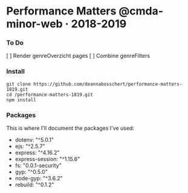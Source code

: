 # Performance Matters @cmda-minor-web · 2018-2019

### To Do
[ ] Render genreOverzicht pages
[ ] Combine genreFilters


###  Install
`git clone https://github.com/deannabosschert/performance-matters-1819.git`  
`cd /performance-matters-1819.git`  
`npm install`  

### Packages
This is where I'll document the packages I've used:
* dotenv: "^5.0.1"  
* ejs: "^2.5.7"  
* express: "^4.16.2"  
* express-session: "^1.15.6"  
* fs: "0.0.1-security"  
* gyp: "^0.5.0"  
* node-gyp: "^3.6.2"  
* rebuild: "^0.1.2"  


<!-- Add a link to your live demo in Github Pages 🌐-->

<!-- ☝️ replace this description with a description of your own work -->

<!-- Add a nice image here at the end of the week, showing off your shiny frontend 📸 -->

<!-- Maybe a table of contents here? 📚 -->

<!-- How about a section that describes how to install this project? 🤓 -->

<!-- ...but how does one use this project? What are its features 🤔 -->

<!-- What external data source is featured in your project and what are its properties 🌠 -->

<!-- Maybe a checklist of done stuff and stuff still on your wishlist? ✅ -->

<!-- How about a license here? 📜 (or is it a licence?) 🤷 -->
